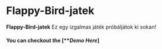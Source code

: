 # Flappy-Bird-jatek
**Flappy-Bird-jatek** Ez egy izgalmas játék próbáljátok ki sokan!


#### You can checkout the [***Demo Here*]
